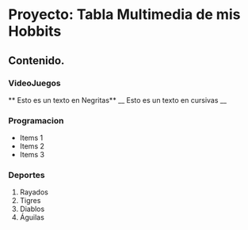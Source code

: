 # Proyecto: Tabla Multimedia de mis Hobbits
## Contenido.
### VideoJuegos
** Esto es un texto en Negritas**
__ Esto es un texto en cursivas __
### Programacion
* Items 1
* Items 2
* Items 3
### Deportes
1. Rayados
2. Tigres
3. Diablos
4. Águilas

